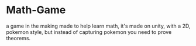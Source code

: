 # Math-Game

a game in the making made to help learn math, it's made on unity, with a 2D, pokemon style, but instead of capturing pokemon you need to prove theorems.
